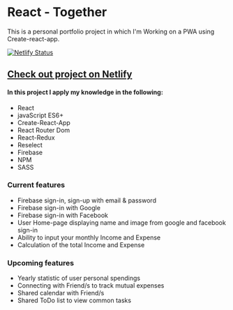 <h1>React - Together </h1>

<p>This is a personal portfolio project in which I'm Working on a PWA using Create-react-app.</p>

[![Netlify Status](https://api.netlify.com/api/v1/badges/71669725-2b50-4b29-acea-6591a50d1648/deploy-status)](https://app.netlify.com/sites/together-live/deploys)

<a href="https://together-live.netlify.com/"  target="blank"><h2>Check out project on Netlify</h2></a>

<h4>In this project I apply my knowledge in the following:</h4>

<ul>
<li>React</li>
<li>javaScript ES6+</li>
<li>Create-React-App</li>
<li>React Router Dom</li>
<li>React-Redux</li>
<li>Reselect</li>
<li>Firebase</li>
<li>NPM</li>
<li>SASS</li>
</ul>

<h3>Current features</h3>

<ul>
<li>Firebase sign-in, sign-up with email & password</li>
<li>Firebase sign-in with Google</li>
<li>Firebase sign-in with Facebook</li>
<li>User Home-page displaying name and image from google and facebook sign-in </li>
<li>Ability to input your monthly Income and Expense</li>
<li>Calculation of the total Income and Expense</li>
</ul>

<h3>Upcoming features</h3>

<ul>
<li>Yearly statistic of user personal spendings</li>
<li>Connecting with Friend/s to track mutual expenses</li>
<li>Shared calendar with Friend/s </li>
<li>Shared ToDo list to view common tasks</li>
</ul>

